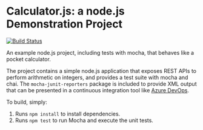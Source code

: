 Calculator.js: a node.js Demonstration Project
==============================================
[![Build Status](https://dev.azure.com/zaiterabdullah/PartsUnlimited/_apis/build/status/abdullah-zaiter.calculator?branchName=master)](https://dev.azure.com/zaiterabdullah/PartsUnlimited/_build/latest?definitionId=5&branchName=master)

An example node.js project, including tests with mocha, that behaves like
a pocket calculator.

The project contains a simple node.js application that exposes REST APIs
to perform arithmetic on integers, and provides a test suite with mocha
and chai.  The `mocha-junit-reporters` package is included to provide XML
output that can be presented in a continuous integration tool like
[Azure DevOps](https://azure.com/devops).

To build, simply:

1. Runs `npm install` to install dependencies.
2. Runs `npm test` to run Mocha and execute the unit tests.

